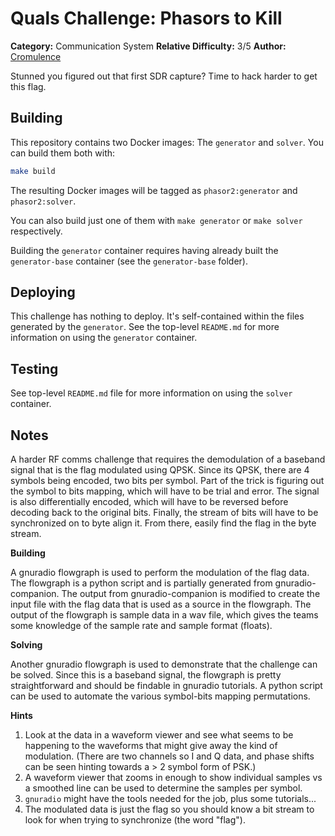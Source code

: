# Quals Challenge: Phasors to Kill #

**Category:** Communication System
**Relative Difficulty:** 3/5
**Author:** [Cromulence](https://cromulence.com/)

Stunned you figured out that first SDR capture? Time to hack harder to
get this flag.


## Building ##

This repository contains two Docker images: The `generator` and `solver`.
You can build them both with:

```sh
make build
```

The resulting Docker images will be tagged as `phasor2:generator`
and `phasor2:solver`.

You can also build just one of them with `make generator` or `make solver`
respectively.

Building the `generator` container requires having already built the
`generator-base` container (see the `generator-base` folder).


## Deploying ##

This challenge has nothing to deploy. It's self-contained within the files
generated by the `generator`. See the top-level `README.md` for more
information on using the `generator` container.


## Testing ##

See top-level `README.md` file for more information on using the `solver`
container.


## Notes ##

A harder RF comms challenge that requires the demodulation of a baseband
signal that is the flag modulated using QPSK. Since its QPSK, there are 4
symbols being encoded, two bits per symbol. Part of the trick is figuring
out the symbol to bits mapping, which will have to be trial and error.
The signal is also differentially encoded, which will have to be reversed
before decoding back to the original bits. Finally, the stream of bits
will have to be synchronized on to byte align it. From there, easily
find the flag in the byte stream.

**Building**

A gnuradio flowgraph is used to perform the modulation of the flag data.
The flowgraph is a python script and is partially generated from
gnuradio-companion. The output from gnuradio-companion is modified to
create the input file with the flag data that is used as a source in the
flowgraph. The output of the flowgraph is sample data in a wav file,
which gives the teams some knowledge of the sample rate and sample
format (floats). 

**Solving**

Another gnuradio flowgraph is used to demonstrate that the challenge can
be solved. Since this is a baseband signal, the flowgraph is pretty
straightforward and should be findable in gnuradio tutorials. A python
script can be used to automate the various symbol-bits mapping permutations.

**Hints**

1. Look at the data in a waveform viewer and see what seems to be happening
   to the waveforms that might give away the kind of modulation. (There are
   two channels so I and Q data, and phase shifts can be seen hinting towards
   a > 2 symbol form of PSK.)
2. A waveform viewer that zooms in enough to show individual samples vs a
   smoothed line can be used to determine the samples per symbol.
3. `gnuradio` might have the tools needed for the job, plus some tutorials...
4. The modulated data is just the flag so you should know a bit stream to
   look for when trying to synchronize (the word "flag").
